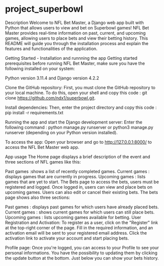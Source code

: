 ﻿# project_superbowl
Description
Welcome to NFL Bet Master, a Django web app built with Python that allows users to view and bet on Superbowl games! NFL Bet Master provides real-time information on past, current, and upcoming games, allowing users to place bets and view their betting history. This README will guide you through the installation process and explain the features and functionalities of the application.

Getting Started - Installation and runnning the app
Getting started prerequisites before running NFL Bet Master, make sure you have the following installed on your system:

Python version 3.11.4 and Django version 4.2.2

Clone the GitHub repository: First, you must clone the GitHub repository to your local machine. To do this, open your shell and copy this code : git clone https://github.com/ndx1/superbowl.git.

Install dependencies: Then, enter the project directory and copy this code : pip install -r requirements.txt

Running the app and start the Django development server: Enter the following command : python manage.py runserver or python3 manage.py runserver (depending on your Python version installed).

To access the app: Open your browser and go to http://127.0.0.1:8000/ to access the NFL Bet Master web app.

App usage
The Home page displays a brief description of the event and three sections of NFL games like this:

Past games :shows a list of recently completed games.
Current games : displays games that are currently in progress.
Upcoming games : lists games that are yet to start.
The Bets page to access the bets, users must be registered and logged. Once logged in, users can view and place bets on upcoming games. Users can also edit or cancel their existing bets. The bets page shows also three sections:

Past games : displays past games for which users have already placed bets.
Current games : shows current games for which users can still place bets.
Upcoming games : lists upcoming games available for betting.
User Registration and Activation: To register as a user, click on the "Register" link at the top-right corner of the page. Fill in the required information, and an activation email will be sent to your registered email address. Click the activation link to activate your account and start placing bets.

Profile page: Once you're logged, you can access to your Profile to see your personal informations. You have the possibility to updating them by clicking the update button at the bottom. Just below you can show your bets history.
